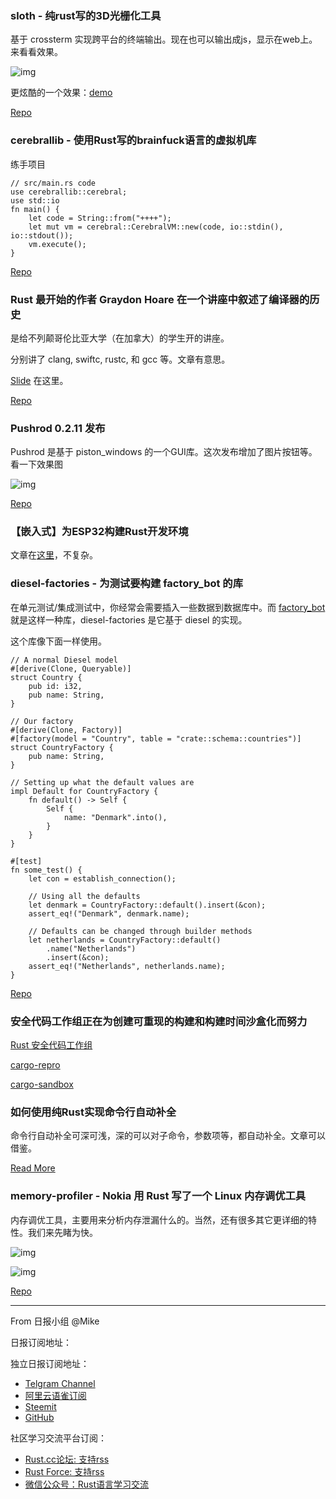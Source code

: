 ### sloth - 纯rust写的3D光栅化工具

基于 crossterm 实现跨平台的终端输出。现在也可以输出成js，显示在web上。来看看效果。

![img](https://raw.githubusercontent.com/ecumene/rust-sloth/master/models/demo/pikachu.gif)

更炫酷的一个效果：[demo](https://ecumene.xyz/sloth-demo/)

[Repo](https://github.com/ecumene/rust-sloth/)


### cerebrallib - 使用Rust写的brainfuck语言的虚拟机库

练手项目

```
// src/main.rs code
use cerebrallib::cerebral;
use std::io
fn main() {
    let code = String::from("++++");
    let mut vm = cerebral::CerebralVM::new(code, io::stdin(), io::stdout());
    vm.execute();
}
```

[Repo](https://github.com/dsouzadyn/cerebrallib)

### Rust 最开始的作者 Graydon Hoare 在一个讲座中叙述了编译器的历史

是给不列颠哥伦比亚大学（在加拿大）的学生开的讲座。

分别讲了 clang, swiftc, rustc, 和 gcc 等。文章有意思。

[Slide](http://venge.net/graydon/talks/CompilerTalk-2019.pdf) 在这里。

[Repo](https://thenewstack.io/rust-creator-graydon-hoare-recounts-the-history-of-compilers/)


### Pushrod 0.2.11 发布

Pushrod 是基于 piston_windows 的一个GUI库。这次发布增加了图片按钮等。看一下效果图

![img](https://raw.githubusercontent.com/KenSuenobu/rust-pushrod/master/docs/sample-0.2.11.gif)

[Repo](https://github.com/KenSuenobu/rust-pushrod/)

### 【嵌入式】为ESP32构建Rust开发环境

文章在[这里](http://quickhack.net/nom/blog/2019-05-14-build-rust-environment-for-esp32.html)，不复杂。

### diesel-factories - 为测试要构建 factory_bot 的库

在单元测试/集成测试中，你经常会需要插入一些数据到数据库中。而 [factory_bot](https://github.com/thoughtbot/factory_bot) 就是这样一种库，diesel-factories  是它基于 diesel 的实现。

这个库像下面一样使用。

```
// A normal Diesel model
#[derive(Clone, Queryable)]
struct Country {
    pub id: i32,
    pub name: String,
}

// Our factory
#[derive(Clone, Factory)]
#[factory(model = "Country", table = "crate::schema::countries")]
struct CountryFactory {
    pub name: String,
}

// Setting up what the default values are
impl Default for CountryFactory {
    fn default() -> Self {
        Self {
            name: "Denmark".into(),
        }
    }
}

#[test]
fn some_test() {
    let con = establish_connection();

    // Using all the defaults
    let denmark = CountryFactory::default().insert(&con);
    assert_eq!("Denmark", denmark.name);

    // Defaults can be changed through builder methods
    let netherlands = CountryFactory::default()
        .name("Netherlands")
        .insert(&con);
    assert_eq!("Netherlands", netherlands.name);
}
```

[Repo](https://github.com/davidpdrsn/diesel-factories)

### 安全代码工作组正在为创建可重现的构建和构建时间沙盒化而努力 

[Rust 安全代码工作组](https://github.com/rust-secure-code/wg)

[cargo-repro](https://github.com/rust-secure-code/cargo-repro)

[cargo-sandbox](https://github.com/rust-secure-code/cargo-sandbox)


### 如何使用纯Rust实现命令行自动补全

命令行自动补全可深可浅，深的可以对子命令，参数项等，都自动补全。文章可以借鉴。

[Read More](https://www.joshmcguigan.com/blog/shell-completions-pure-rust/)


### memory-profiler - Nokia 用 Rust 写了一个 Linux 内存调优工具

内存调优工具，主要用来分析内存泄漏什么的。当然，还有很多其它更详细的特性。我们来先睹为快。

![img](https://raw.githubusercontent.com/nokia/memory-profiler/master/screenshot_gui_graphs.png)

![img](https://raw.githubusercontent.com/nokia/memory-profiler/master/screenshot_gui_allocations.png)

[Repo](https://github.com/nokia/memory-profiler)

---

From 日报小组 @Mike

日报订阅地址：

独立日报订阅地址：
- [Telgram Channel](https://t.me/rust_daily_news )
- [阿里云语雀订阅](https://www.yuque.com/chaosbot/rustnews)
- [Steemit](https://steemit.com/@blackanger)
- [GitHub](https://github.com/RustStudy/rust_daily_news)

社区学习交流平台订阅：
- [Rust.cc论坛: 支持rss](https://rust.cc)
- [Rust Force: 支持rss](https://rustforce.net/)
- [微信公众号：Rust语言学习交流](https://rust.cc/article?id=ed7c9379-d681-47cb-9532-0db97d883f62)
